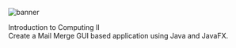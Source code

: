 ![banner](https://camo.githubusercontent.com/87b487ed5af0baeaca2843e3c97f1a2085db8115/687474703a2f2f7777772e6b6675706d2e6564752e73612f4d61696e5f7765622f696d61676573312f6c6f676f2e706e67)  

Introduction to Computing II  
Create a Mail Merge GUI based application using Java and JavaFX.
